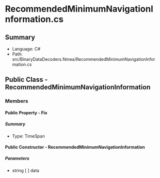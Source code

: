 ﻿# RecommendedMinimumNavigationInformation.cs

## Summary

* Language: C#
* Path: src/BinaryDataDecoders.Nmea/RecommendedMinimumNavigationInformation.cs

## Public Class - RecommendedMinimumNavigationInformation

### Members

#### Public Property - Fix

##### Summary

 * Type: TimeSpan 

#### Public Constructor - RecommendedMinimumNavigationInformation

#####  Parameters

 - string [  ] data 

